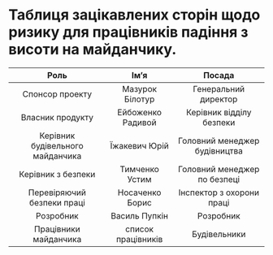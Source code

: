 # Таблиця зацікавлених сторін щодо ризику для працівників падіння з висоти на майданчику.
|Роль|Ім’я|Посада|
|:-------------:|:-------------:|:-------------:|
|Спонсор проекту|Мазурок Білотур|Генеральний директор|
|Власник продукту|Ейбоженко Радивой|Керівник відділу безпеки|
|Керівник будівельного майданчика|Їжакевич Юрій|Головний менеджер будівництва|
|Керівник з безпеки|Тимченко Устим|Головний менеджер по безпеці|
|Перевіряючий безпеки праці|Носаченко Борис|Інспектор з охорони праці|
|Розробник|Василь Пупкін|Розробник|
|Працівники майданчика|список працівників|Будівельники|
